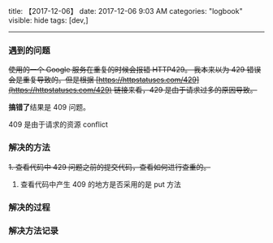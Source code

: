 title: 【2017-12-06】
date: 2017-12-06 9:03 AM
categories: "logbook"
visible: hide
tags: [dev,]

---

### 遇到的问题

~~使用的一个 Google 服务在重复的时候会报错 HTTP429。 我本来以为 429 错误会是重复导致的。但是根据 [https://httpstatuses.com/429](https://httpstatuses.com/429) 链接来看，429 是由于请求过多的原因导致。~~

**搞错了**结果是 409 问题。

409 是由于请求的资源 conflict

### 解决的方法

~~1. 查看代码中 429 问题之前的提交代码，查看如何进行查重的。~~

1. 查看代码中产生 409 的地方是否采用的是 put 方法

### 解决的过程


### 解决方法记录